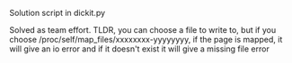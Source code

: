 Solution script in dickit.py

Solved as team effort. TLDR, you can choose a file to write to, but if you choose /proc/self/map_files/xxxxxxxx-yyyyyyyy, if the page is mapped, it will give an io error and if it doesn't exist it will give a missing file error
